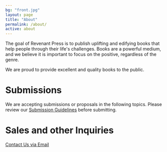 ```yaml
---
bg: "front.jpg"
layout: page
title: "About"
permalink: /about/
active: about
---
```


The goal of Revenant Press is to publish uplifting and edifying books that help people through their life's challenges.  Books are a powerful medium, and we believe it is important to focus on the positive, regardless of the genre.

We are proud to provide excellent and quality books to the public.

# Submissions

We are accepting submissions or proposals in the following topics.  Please review our [Submission Guidelines](/submissions/) before submitting.

# Sales and other Inquiries

<a href="javascript:m('press', 'revenant', 'sales', 'Contact Us')">Contact Us via Email</a>

